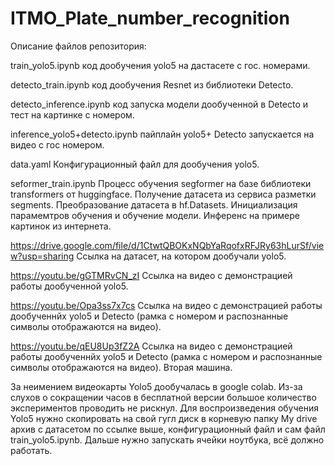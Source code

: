 # ITMO_Plate_number_recognition

Описание файлов репозитория:

train_yolo5.ipynb                код дообучения yolo5 на дастасете с гос. номерами.

detecto_train.ipynb              код дообучения Resnet из библиотеки Detecto.

detecto_inference.ipynb          код запуска модели дообученной в Detecto и тест на картинке с номером.

inference_yolo5+detecto.ipynb    пайплайн yolo5+ Detecto запускается на видео с гос номером.

data.yaml                        Конфигурационный файл для дообучения yolo5.

seformer_train.ipynb             Процесс обучения segformer на базе библиотеки transformers от huggingface.
                                 Получение датасета из сервиса разметки segments. Преобразование датасета в hf.Datasets.
                                 Инициализация парамемтров обучения и обучение модели.
                                 Инференс на примере картинок из интернета.



https://drive.google.com/file/d/1CtwtQBOKxNQbYaRqofxRFJRy63hLurSf/view?usp=sharing    Ссылка на датасет, на котором дообучали yolo5.


https://youtu.be/gGTMRvCN_zI     Ссылка на видео с демонстрацией работы дообученной yolo5. 

https://youtu.be/Opa3ss7x7cs     Ссылка на видео с демонстрацией работы дообученнйх yolo5 и Detecto (рамка с номером и распознанные символы отображаются на видео). 

https://youtu.be/qEU8Up3fZ2A     Ссылка на видео с демонстрацией работы дообученнйх yolo5 и Detecto (рамка с номером и распознанные символы отображаются на видео). Вторая машина.



За неимением видеокарты Yolo5 дообучалась в google colab. Из-за слухов о сокращении часов в бесплатной версии большое количество экспериментов проводить не рискнул.
Для воспроизведения обучения Yolo5 нужно скопировать на свой гугл диск в корневую папку My drive архив с датасетом по ссылке выше, конфигурационный файл и сам файл train_yolo5.ipynb. Дальше нужно запускать ячейки ноутбука, всё должно работать. 
